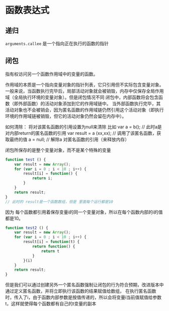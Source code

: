 # 函数表达式

## 递归

`arguments.callee` 是一个指向正在执行的函数的指针

## 闭包

指有权访问另一个函数作用域中的变量的函数。

作用域的本质是一个指向变量对象的指针列表，它只引用但不实际包含变量对象。
一般来说，当函数执行完毕后，局部活动对象就会被销毁，内存中仅保存全局作用域（全局执行环境的变量对象）。但是闭包情况不同
闭包中，内部函数将会包含函数（即外部函数）的活动对象添加到它的作用域链中。 当外部函数执行完毕，其活动对象也不会被销会，因为匿名函数的作用域链仍然引用这个活动对象（即执行环境的作用域链被销毁，但它的活动对象仍然会留在内存中）。

如何清除： 将对该匿名函数的引用设置为null来清除
比如 var a = b(); // 此时a是对内部return的匿名函数的引用
var result = a (xx,xx); // 调用了该匿名函数，获取最终的值
a = null; // 解除a 对匿名函数的引用（来释放内存）

闭包所保存的是整个变量对象，而不是某个特殊的变量

```js
function test () {
    var result = new Array();
    for (var i = 0 ; i < 10 ; i++) {
        result[i] = function() {
            return i;
        }
    }
    return result;
}
// 此时的 result是一个函数数组，但是 里面每个运行都是10
```

因为 每个函数都引用着保存变量i的同一个变量对象，所以在每个函数内部的i的值都是10。

```js
function test2 () {
    var result = new Array();
    for (var i = 0 ; i < 10 ; i++) {
        result[i] = function(t) {
            return function() {
                return t
            }
        }(i)
    }
    return result;
}
```

但是我们可以通过创建另外一个匿名函数强制让闭包的行为符合预期，改进版本中通过定义匿名函数，并将立即执行该函数的结果赋值给数组， 在执行匿名函数时，传入了i，由于函数内部参数是按值传递的，所以会将变量i当前值赋值给参数t，这样就使得每个函数都有自己的t变量的副本
